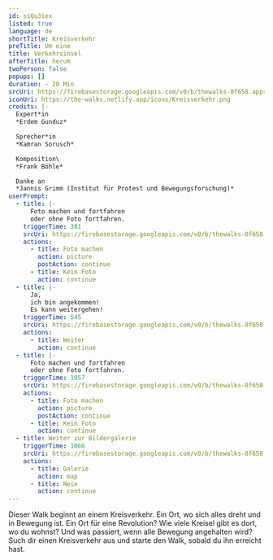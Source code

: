 ```yaml
---
id: siQu3iex
listed: true
language: de
shortTitle: Kreisverkehr
preTitle: Um eine
title: Verkehrsinsel
afterTitle: herum
twoPerson: false
popups: []
duration: ~ 20 Min
srcUri: https://firebasestorage.googleapis.com/v0/b/thewalks-8f658.appspot.com/o/static%2Fmedias%2Fde_siQu3iex.mp3?alt=media&token=f1069f05-3d13-4d87-a4e6-7866eb6dabbb
iconUri: https://the-walks.netlify.app/icons/Kreisverkehr.png
credits: |-
  Expert*in
  *Erdem Gunduz*

  Sprecher*in
  *Kamran Sorusch*

  Komposition\
  *Frank Böhle*

  Danke an
  *Jannis Grimm (Institut für Protest und Bewegungsforschung)*
userPrompt:
  - title: |-
      Foto machen und fortfahren 
      oder ohne Foto fortfahren.
    triggerTime: 381
    srcUri: https://firebasestorage.googleapis.com/v0/b/thewalks-8f658.appspot.com/o/static%2Fmedias%2Fde_siQu3iex_loop_1.mp3?alt=media&token=108baec2-420c-4710-bec0-4598ffd48b0d
    actions:
      - title: Foto machen
        action: picture
        postAction: continue
      - title: Kein Foto
        action: continue
  - title: |-
      Ja, 
      ich bin angekommen! 
      Es kann weitergehen!
    triggerTime: 545
    srcUri: https://firebasestorage.googleapis.com/v0/b/thewalks-8f658.appspot.com/o/static%2Fmedias%2Fde_siQu3iex_loop_2.mp3?alt=media&token=b978b083-8eaa-49e9-8334-c8f614055dc8
    actions:
      - title: Weiter
        action: continue
  - title: |-
      Foto machen und fortfahren 
      oder ohne Foto fortfahren.
    triggerTime: 1057
    srcUri: https://firebasestorage.googleapis.com/v0/b/thewalks-8f658.appspot.com/o/static%2Fmedias%2Fde_siQu3iex_loop_3.mp3?alt=media&token=a22170b8-94e3-45d5-af9a-0a4e9da283d8
    actions:
      - title: Foto machen
        action: picture
        postAction: continue
      - title: Kein Foto
        action: continue
  - title: Weiter zur Bildergalerie
    triggerTime: 1066
    srcUri: https://firebasestorage.googleapis.com/v0/b/thewalks-8f658.appspot.com/o/static%2Fmedias%2Fmulti_Zeubeel8_loop.mp3?alt=media&token=88349085-3303-48b9-bdc6-fd7b09519a26
    actions:
      - title: Galerie
        action: map
      - title: Nein
        action: continue
---
```

Dieser Walk beginnt an einem Kreisverkehr. Ein Ort, wo sich alles dreht und in Bewegung ist. Ein Ort für eine Revolution? Wie viele Kreisel gibt es dort, wo du wohnst? Und was passiert, wenn alle Bewegung angehalten wird? Such dir einen Kreisverkehr aus und starte den Walk, sobald du ihn erreicht hast.
